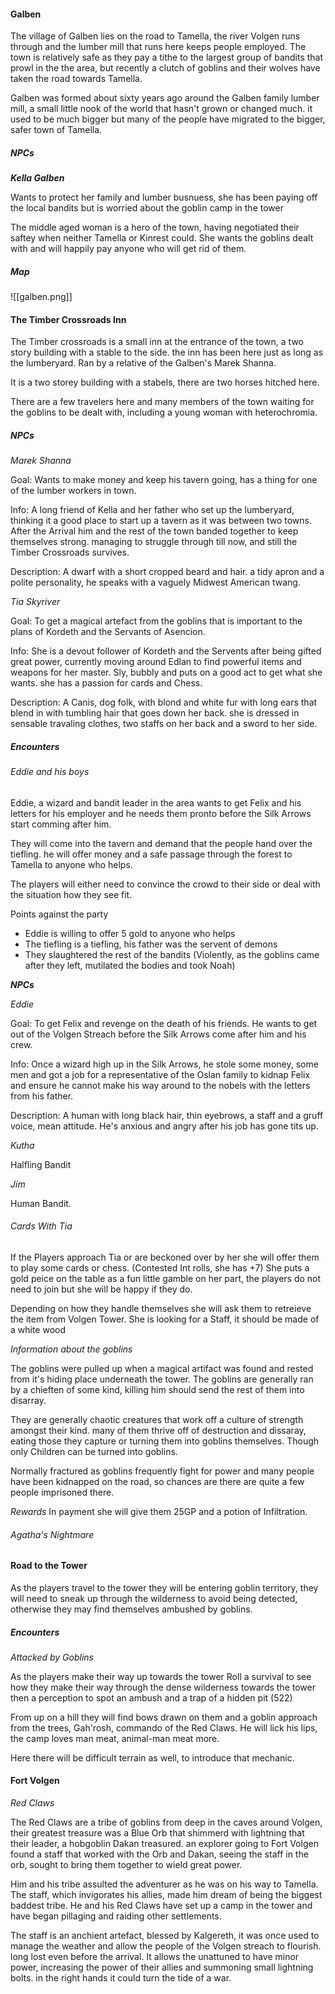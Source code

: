 #### Galben

The village of Galben lies on the road to Tamella, the river Volgen runs through and the lumber mill that runs here keeps people employed. The town is relatively safe as they pay a tithe to the largest group of bandits that prowl in the the area, but recently a clutch of goblins and their wolves have taken the road towards Tamella. 

Galben was formed about sixty years ago around the Galben family lumber mill, a small little nook of the world that hasn't grown or changed much. it used to be much bigger but many of the people have migrated to the bigger, safer town of Tamella. 

##### NPCs

***Kella Galben***

Wants to protect her family and lumber busnuess, she has been paying off the local bandits but is worried about the goblin camp in the tower  

The middle aged woman is a hero of the town, having negotiated their saftey when neither Tamella or Kinrest could. She wants the goblins dealt with and will happily pay anyone who will get rid of them. 
##### Map
![[galben.png]]

#### The Timber Crossroads Inn

The Timber crossroads is a small inn at the entrance of the town, a two story building with a stable to the side. the inn has been here just as long as the lumberyard. Ran by a relative of the Galben's Marek Shanna. 

It is a two storey building with a stabels, there are two horses hitched here. 

There are a few travelers here and many members of the town waiting for the goblins to be dealt with, including a young woman with heterochromia. 

##### NPCs

*Marek Shanna*

Goal: Wants to make money and keep his tavern going, has a thing for one of the lumber workers in town. 

Info: A long friend of Kella and her father who set up the lumberyard, thinking it a good place to start up a tavern as it was between two towns. After the Arrival him and the rest of the town banded together to keep themselves strong. managing to struggle through till now, and still the Timber Crossroads survives. 

Description: A dwarf with a short cropped beard and hair. a tidy apron and a polite personality, he speaks with a vaguely Midwest American twang. 

*Tia Skyriver*

Goal: To get a magical artefact from the goblins that is important to the plans of Kordeth and the Servants of Asencion. 

Info: She is a devout follower of Kordeth and the Servents after being gifted great power, currently moving around Edlan to find powerful items and weapons for her master. Sly, bubbly and puts on a good act to get what she wants. she has a passion for cards and Chess. 

Description: A Canis, dog folk, with blond and white fur with long ears that blend in with tumbling hair that goes down her back. she is dressed in sensable travaling clothes, two staffs on her back and a sword to her side. 
##### Encounters

###### *Eddie and his boys*

Eddie, a wizard and bandit leader in the area wants to get Felix and his letters for his employer and he needs them pronto before the Silk Arrows start comming after him.

They will come into the tavern and demand that the people hand over the tiefling. he will offer money and a safe passage through the forest to Tamella to anyone who helps. 

The players will either need to convince the crowd to their side or deal with the situation how they see fit. 

Points against the party

- Eddie is willing to offer 5 gold to anyone who helps
- The tiefling is a tiefling, his father was the servent of demons
- They slaughtered the rest of the bandits (Violently, as the goblins came after they left, mutilated the bodies and took Noah)

***NPCs***

*Eddie*

Goal: To get Felix and revenge on the death of his friends. He wants to get out of the Volgen Streach before the Silk Arrows come after him and his crew. 

Info: Once a wizard high up in the Silk Arrows, he stole some money, some men and got a job for a representative of the Oslan family to kidnap Felix and ensure he cannot make his way around to the nobels with the letters from his father. 

Description: A human with long black hair, thin eyebrows, a staff and a gruff voice, mean attitude. He's anxious and angry after his job has gone tits up. 

*Kutha*

Halfling Bandit

*Jim*

Human Bandit.

###### Cards With Tia

If the Players approach Tia or are beckoned over by her she will offer them to play some cards or chess. (Contested Int rolls, she has +7) She puts a gold peice on the table as a fun little gamble on her part, the players do not need to join but she will be happy if they do. 

Depending on how they handle themselves she will ask them to retreieve the item from Volgen Tower. She is looking for a Staff, it should be made of a white wood 

*Information about the goblins*

The goblins were pulled up when a magical artifact was found and rested from it's hiding place underneath the tower. The goblins are generally ran by a chieften of some kind, killing him should send the rest of them into disarray. 

They are generally chaotic creatures that work off a culture of strength amongst their kind. many of them thrive off of destruction and dissaray, eating those they capture or turning them into goblins themselves. Though only Children can be turned into goblins. 

Normally fractured as goblins frequently fight for power and many people have been kidnapped on the road, so chances are there are quite a few people imprisoned there.

*Rewards* 
In payment she will give them 25GP and a potion of Infiltration.

###### Agatha's Nightmare

#### Road to the Tower

As the players travel to the tower they will be entering goblin territory, they will need to sneak up through the wilderness to avoid being detected, otherwise they may find themselves ambushed by goblins. 

##### Encounters

*Attacked by Goblins*

As the players make their way up towards the tower Roll a survival to see how they make their way through the dense wilderness towards the tower then a perception to spot an ambush and a trap of a hidden pit (522)

From up on a hill they will find bows drawn on them and a goblin approach from the trees, Gah'rosh, commando of the Red Claws. He will lick his lips, the camp loves man meat, animal-man meat more. 

Here there will be difficult terrain as well, to introduce that mechanic. 
#### Fort Volgen 

*Red Claws*

The Red Claws are a tribe of goblins from deep in the caves around Volgen, their greatest treasure was a Blue Orb that shimmerd with lightning that their leader, a hobgoblin Dakan treasured. an explorer going to Fort Volgen found a staff that worked with the Orb and Dakan, seeing the staff in the orb, sought to bring them together to wield great power. 

Him and his tribe assulted the adventurer as he was on his way to Tamella. The staff, which invigorates his allies, made him dream of being the biggest baddest tribe. He and his Red Claws have set up a camp in the tower and have began pillaging and raiding other settlements. 

The staff is an anchient artefact, blessed by Kalgereth, it was once used to manage the weather and allow the people of the Volgen streach to flourish. long lost even before the arrival. It allows the unattuned to have minor power, increasing the power of their allies and summoning small lightning bolts. in the right hands it could turn the tide of a war.

